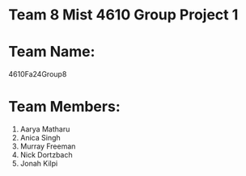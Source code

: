 # Team 8 Mist 4610 Group Project 1
# Team Name:
4610Fa24Group8
# Team Members:
1. Aarya Matharu 
2. Anica Singh
3. Murray Freeman
4. Nick Dortzbach
5. Jonah Kilpi
